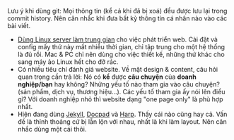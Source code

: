 Lưu ý khi dùng git: Mọi thông tin (kể cả khi đã bị xoá) đều được lưu lại trong commit history. Nên cân nhắc khi đưa bất kỳ thông tin cá nhân nào vào các bài viết.

- [Dùng Linux server làm trung gian](00-virtualbox-and-ubuntu-server.md) cho việc phát triển web. Cài đặt và config mấy thứ này mất nhiều thời gian, chỉ tập trung cho một hệ thống là đủ rồi. Mac & PC chỉ nên dùng cho việc thiết kế, những thứ khác cho sang máy ảo Linux hết cho đỡ rác.
- Có nhiều tiêu chí đánh giá website. Về mặt design & content, câu hỏi quan trọng cần trả lời: Nó có **kể** được **câu chuyện** của **doanh nghiệp/bạn** hay không? Những yếu tố nào tham gia vào câu chuyện? (sản phẩm, dịch vụ, thương hiệu...). Các yếu tố tham gia ấy nói lên điều gì? Với doanh nghiệp nhỏ thì website dạng "one page only" là phù hợp nhất.
- Hiện đang dùng [Jekyll](http://jekyllrb.com/), [Docpad](http://docpad.org/) và [Harp](http://harpjs.com/). Thấy cái nào cũng hay cả. Vấn đề là thỉnh thoảng cứ bị lẫn lộn với nhau, nhất là khi làm layout. Nên cân nhắc dùng một cái thôi.
